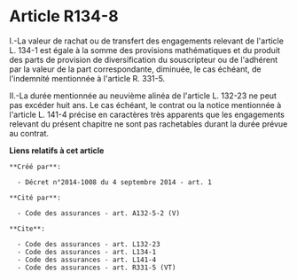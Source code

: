 # Article R134-8

I.-La valeur de rachat ou de transfert des engagements relevant de l'article L. 134-1 est égale à la somme des provisions
mathématiques et du produit des parts de provision de diversification du souscripteur ou de l'adhérent par la valeur de la
part correspondante, diminuée, le cas échéant, de l'indemnité mentionnée à l'article R. 331-5. 

II.-La durée mentionnée au neuvième alinéa de l'article L. 132-23 ne peut pas excéder huit ans. Le cas échéant, le contrat ou
la notice mentionnée à l'article L. 141-4 précise en caractères très apparents que les engagements relevant du présent
chapitre ne sont pas rachetables durant la durée prévue au contrat.

**Liens relatifs à cet article**

	**Créé par**:

	  - Décret n°2014-1008 du 4 septembre 2014 - art. 1

	**Cité par**:

	  - Code des assurances - art. A132-5-2 (V)

	**Cite**:

	  - Code des assurances - art. L132-23
	  - Code des assurances - art. L134-1
	  - Code des assurances - art. L141-4
	  - Code des assurances - art. R331-5 (VT)
